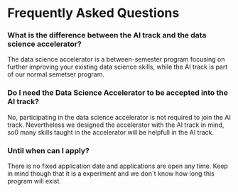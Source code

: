 # Frequently Asked Questions

### What is the difference between the AI track and the data science accelerator?
The data science accelerator is a between-semester program focusing on further improving your existing data science skills, while the AI track is part of our normal semetser program.

### Do I need the Data Science Accelerator to be accepted into the AI track?
No, participating in the data science accelerator is not required to join the AI track. Nevertheless we designed the accelerator with the AI track in mind, so0 many skills taught in the accelerator will be helpfull in the AI track.

### Until when can I apply?
There is no fixed application date and applications are open any time. Keep in mind though that it is a experiment and we don`t know how long this program will exist.
